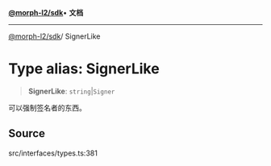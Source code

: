 [**@morph-l2/sdk**](../globals.md)• **文档**

***

[@morph-l2/sdk](../globals.md)/ SignerLike

# Type alias: SignerLike

> **SignerLike**: `string`\|`Signer`

可以强制签名者的东西。

## Source

src/interfaces/types.ts:381
